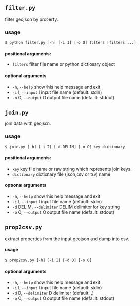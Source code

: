 ## `filter.py`

filter geojson by property.

### usage
```
$ python filter.py [-h] [-i I] [-o O] filters [filters ...]
```


#### positional arguments:
- `filters`           filter file name or python dictionary object

#### optional arguments:
-  `-h`, `--help`        show this help message and exit
-  `-i` I, `--input` I   input file name (default: stdin)
-  `-o` O, `--output` O  output file name (default: stdout)

## `join.py`
join data with geojson.

### usage
```
$ join.py [-h] [-i I] [-d DELIM] [-o O] key dictionary
```

#### positional arguments:
-  `key`                   key file name or raw string which represents join
                        keys.
-  `dictionary`            dictionary file (json,csv or tsv) name

#### optional arguments:
-  `-h`, `--help`            show this help message and exit
-  `-i` I, `--input` I       input file name (default: stdin)
-  `-d` DELIM, `--delimiter` DELIM
                        delimitor for key string
-  `-o` O, `--output` O      output file name (default: stdout)

## `prop2csv.py`

extract properties from the input geojson and dump into csv.

#### usage
```
$ prop2csv.py [-h] [-i I] [-d D] [-o O]
```

#### optional arguments:
-  `-h`, `--help`           show this help message and exit
-  `-i` I, `--input` I      input file name (default: stdin)
-  `-d` D, `--delimiter` D  delimiter (default: ,)
-  `-o` O, `--output` O     output file name (default: stdout)
